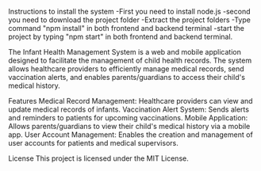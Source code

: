 Instructions to install the system
-First you need to install node.js
-second you need to download the project folder
-Extract the project folders
-Type command "npm install" in both frontend and backend terminal
-start the project by typing "npm start" in both frontend and backend terminal.




The Infant Health Management System is a web and mobile application designed to facilitate the management of child health records. The system allows healthcare providers to efficiently manage medical records, send vaccination alerts, and enables parents/guardians to access their child's medical history.

Features
Medical Record Management: Healthcare providers can view and update medical records of infants.
Vaccination Alert System: Sends alerts and reminders to patients for upcoming vaccinations.
Mobile Application: Allows parents/guardians to view their child's medical history via a mobile app.
User Account Management: Enables the creation and management of user accounts for patients and medical supervisors.

License
This project is licensed under the MIT License.
